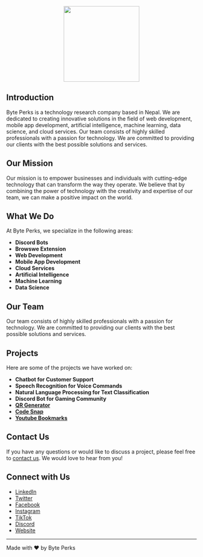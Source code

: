 <p align="center">
<img src="https://cdn.bimash.com.np/discord_bg/byteperkslogoi.png" height="200">
</p>

## Introduction
Byte Perks is a technology research company based in Nepal. We are dedicated to creating innovative solutions in the field of  web development, mobile app development, artificial intelligence, machine learning, data science, and cloud services. Our team consists of highly skilled professionals with a passion for technology. We are committed to providing our clients with the best possible solutions and services.

## Our Mission
Our mission is to empower businesses and individuals with cutting-edge technology that can transform the way they operate. We believe that by combining the power of technology with the creativity and expertise of our team, we can make a positive impact on the world.

## What We Do
At Byte Perks, we specialize in the following areas:

- **Discord Bots**
- **Browswe Extension**
- **Web Development**
- **Mobile App Development**
- **Cloud Services**
- **Artificial Intelligence**
- **Machine Learning**
- **Data Science**

## Our Team
Our team consists of highly skilled professionals with a passion for technology. We are committed to providing our clients with the best possible solutions and services.

## Projects
Here are some of the projects we have worked on:

- **Chatbot for Customer Support**
- **Speech Recognition for Voice Commands**
- **Natural Language Processing for Text Classification**
- **Discord Bot for Gaming Community**
- **[QR Generator](https://github.com/byteperks/qr-code-generator)**
- **[Code Snap](https://github.com/byteperks/code-screenshot)**
- **[Youtube Bookmarks](https://github.com/byteperks/youtube-bookmark)**

## Contact Us
If you have any questions or would like to discuss a project, please feel free to [contact us](https://www.byteperks.com). We would love to hear from you!

## Connect with Us
- [LinkedIn](https://www.linkedin.com/company/byteperks)
- [Twitter](https://twitter.com/byteperks)
- [Facebook](https://www.facebook.com/byteperks)
- [Instagram](https://www.instagram.com/byteperks/)
- [TikTok](https://www.tiktok.com/@byteperks)
- [Discord](https://discord.gg/ApCzHabxB7)
- [Website](https://byteperks.com)

---

Made with ❤️ by Byte Perks
